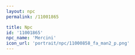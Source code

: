 ```yaml
---
layout: npc
permalink: /11001865

title: Npc
id: '11001865'
npc_name: 'Mercini'
icon_url: 'portrait/npc/11000858_fa_man2_p.png'
---
```

